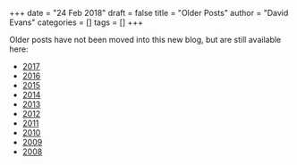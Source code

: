 +++
date = "24 Feb 2018"
draft = false
title = "Older Posts"
author = "David Evans"
categories = []
tags = []
+++

Older posts have not been moved into this new blog, but are still
available here:

- [2017](/2017.html)
- [2016](/2016.html)
- [2015](/2015.html)
- [2014](/2014.html)
- [2013](/2013.html)
- [2012](/2012.html)
- [2011](/2011.html)
- [2010](/2010.html)
- [2009](/2009.html)
- [2008](/2008.html)

